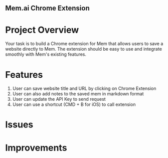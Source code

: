 ## Mem.ai Chrome Extension

# Project Overview

Your task is to build a Chrome extension for Mem that allows users to save a website directly to Mem. The extension should be easy to use and integrate smoothly with Mem's existing features.

# Features

1. User can save website title and URL by clicking on Chrome Extension
2. User can also add notes to the saved mem in markdown format
3. User can update the API Key to send request
4. User can use a shortcut (CMD + B for iOS) to call extension

# Issues

# Improvements
